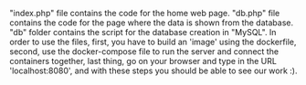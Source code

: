 "index.php" file contains the code for the home web page. 
"db.php" file contains the code for the page where the data is shown from the database. 
"db" folder contains the script for the database creation in "MySQL". 
In order to use the files, first, you have to build an 'image' using the dockerfile, second, use the docker-compose file to run the server and connect the containers together, last thing, go on your browser and type in the URL 'localhost:8080', and with these steps you should be able to see our work :). 
